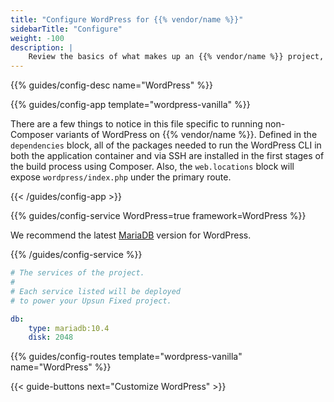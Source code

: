 ```yaml
---
title: "Configure WordPress for {{% vendor/name %}}"
sidebarTitle: "Configure"
weight: -100
description: |
    Review the basics of what makes up an {{% vendor/name %}} project, including its three principle configuration files and how to define them for WordPress.
---
```


{{% guides/config-desc name="WordPress" %}}

{{% guides/config-app template="wordpress-vanilla" %}}

There are a few things to notice in this file specific to running non-Composer variants of WordPress on {{% vendor/name %}}. Defined in the `dependencies` block, all of the packages needed to run the WordPress CLI in both the application container and via SSH are installed in the first stages of the build process using Composer. Also, the `web.locations` block will expose `wordpress/index.php` under the primary route.

{{< /guides/config-app >}}

{{% guides/config-service WordPress=true framework=WordPress %}}

We recommend the latest [MariaDB](/add-services/mysql/_index.md) version for WordPress.

{{% /guides/config-service %}}

```yaml
# The services of the project.
#
# Each service listed will be deployed
# to power your Upsun Fixed project.

db:
    type: mariadb:10.4
    disk: 2048
```

{{% guides/config-routes template="wordpress-vanilla" name="WordPress" %}}

{{< guide-buttons next="Customize WordPress" >}}


